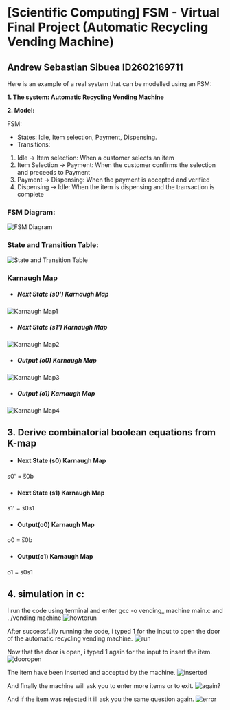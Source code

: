 
# [Scientific Computing] FSM - Virtual Final Project (Automatic Recycling Vending Machine)
## Andrew Sebastian Sibuea ID2602169711

Here is an example of a real system that can be modelled using an FSM:

**1. The system: Automatic Recycling Vending Machine** 

**2. Model:**

FSM:  
* States: Idle, Item selection, Payment, Dispensing.  
* Transitions:
1. Idle -> Item selection: When a customer selects an item
2. Item Selection -> Payment: When the customer confirms the selection and preceeds to Payment
3. Payment -> Dispensing: When the payment is accepted and verified 
4. Dispensing -> Idle: When the item is dispensing and the transaction is complete

### FSM Diagram: 

![FSM Diagram](Images/fsmdiagram.png)

### State and Transition Table:

![State and Transition Table](Images/state&transtable.png)

### Karnaugh Map
- ##### Next State (s0') Karnaugh Map
![Karnaugh Map1](Images/karnaugh1.png)
- ##### Next State (s1') Karnaugh Map
![Karnaugh Map2](Images/karnaugh2.png)
- ##### Output (o0) Karnaugh Map
![Karnaugh Map3](Images/karnaugh1.png)
- ##### Output (o1) Karnaugh Map
![Karnaugh Map4](Images/karnaugh2.png)


## 3. Derive combinatorial boolean equations from K-map
- #### Next State (s0) Karnaugh Map
s0' = s̅0b  
- #### Next State (s1) Karnaugh Map
s1' = s̅0s1
- #### Output(o0) Karnaugh Map
o0 = s̅0b  
- #### Output(o1) Karnaugh Map
o1 = s̅0s1


## 4. simulation in c:

I run the code using terminal and enter gcc -o vending_ machine main.c and . /vending machine
![howtorun](Images/howtorun.png)

After successfully running the code, i typed 1 for the input to open the door of the automatic recycling vending machine.
![run](Images/run.png)

Now that the door is open, i typed 1 again for the input to insert the item.
![dooropen](Images/dooropen.png)

The item have been inserted and accepted by the machine.
![inserted](Images/inserted.png)

And finally the machine will ask you to enter more items or to exit.
![again?](Images/runagain.png)

And if the item was rejected it ill ask you the same question again.
![error](Images/rejects.png)


